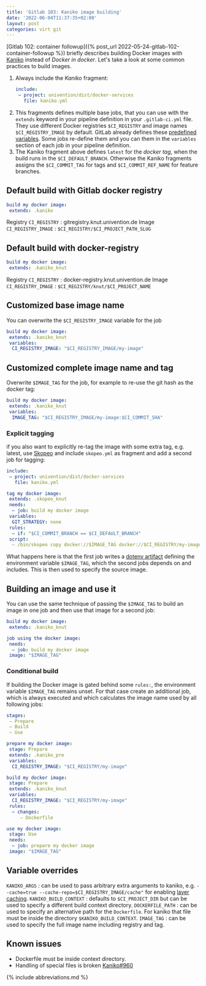 ```yaml
---
title: 'Gitlab 103: Kaniko image building'
date: '2022-06-04T11:37:35+02:00'
layout: post
categories: virt git
---
```


[Gitlab 102: container followup]({% post_url 2022-05-24-gitlab-102-container-followup %}) briefly describes building Docker images with [Kaniko](https://github.com/GoogleContainerTools/kaniko) instead of _Docker in docker_. Let's take a look at some common practices to build images.

1. Always include the _Kaniko_ fragment:
    ```yaml
    include:
     – project: univention/dist/docker-services
       file: kaniko.yml
    ```
2. This fragments defines multiple base jobs, that you can use with the `extends` keyword in your pipeline definition in your `.gitlab-ci.yml` file. They use different Docker registries `$CI_REGISTRY` and image names `$CI_REGISTRY_IMAGE` by default. GitLab already defines these [predefined variables](https://docs.gitlab.com/ee/ci/variables/predefined_variables.html). Some jobs re-define them and you can them in the `variables` section of each job in your pipeline definition.
3. The Kaniko fragment above defines `latest` for the *docker tag*, when the build runs in the `$CI_DEFAULT_BRANCH`. Otherwise the Kaniko fragments assigns the `$CI_COMMIT_TAG` for tags and `$CI_COMMIT_REF_NAME` for feature branches.

## Default build with Gitlab docker registry

```yaml
build my docker image:
 extends: .kaniko
```

Registry `CI_REGISTRY`
: gitregistry.knut.univention.de
Image `CI_REGISTRY_IMAGE`
: `$CI_REGISTRY/$CI_PROJECT_PATH_SLUG`

## Default build with docker-registry

```yaml
build my docker image:
 extends: .kaniko_knut
```

Registry `CI_REGISTRY`
: docker-registry.knut.univention.de
Image `CI_REGISTRY_IMAGE`
: `$CI_REGISTRY/knut/$CI_PROJECT_NAME`

## Customized base image name

You can overwrite the `$CI_REGISTRY_IMAGE` variable for the job

```yaml
build my docker image:
 extends: .kaniko_knut
 variables:
  CI_REGISTRY_IMAGE: "$CI_REGISTRY_IMAGE/my-image"
```

## Customized complete image name and tag

Overwrite `$IMAGE_TAG` for the job, for example to re-use the git hash as the docker tag:

```yaml
build my docker image:
 extends: .kaniko_knut
 variables:
  IMAGE_TAG: "$CI_REGISTRY_IMAGE/my-image:$CI_COMMIT_SHA"
```

### Explicit tagging

if you also want to explicitly re-tag the image with some extra tag, e.g. latest, use [Skopeo](https://github.com/containers/skopeo) and include `skopeo.yml` as fragment and add a second job for tagging:

```yaml
include:
 – project: univention/dist/docker-services
   file: kaniko.yml

tag my docker image:
 extends: .skopeo_knut
 needs:
  – job: build my docker image
 variables:
  GIT_STRATEGY: none
 rules:
  – if: "$CI_COMMIT_BRANCH == $CI_DEFAULT_BRANCH"
 script:
  – /bin/skopeo copy docker://$IMAGE_TAG docker://$CI_REGISTRY/my-image:latest
```

What happens here is that the first job writes a [dotenv artifact](https://docs.gitlab.com/ee/ci/yaml/artifacts_reports.html#artifactsreportsdotenv) defining the environment variable `$IMAGE_TAG`, which the second jobs depends on and includes.
This is then used to specify the source image.

## Building an image and use it

You can use the same technique of passing the `$IMAGE_TAG` to build an image in one job and then use that image for a second job:

```yaml
build my docker image:
 extends: .kaniko_knut

job using the docker image:
 needs:
  – job: build my docker image
 image: "$IMAGE_TAG"
```

### Conditional build

If building the Docker image is gated behind some `rules:`, the environment variable `$IMAGE_TAG` remains unset.
For that case create an additional job, which is always executed and which calculates the image name used by all following jobs:

```yaml
stages:
 – Prepare
 – Build
 – Use

prepare my docker image:
 stage: Prepare
 extends: .kaniko_pre
 variables:
  CI_REGISTRY_IMAGE: "$CI_REGISTRY/my-image"

build my docker image:
 stage: Prepare
 extends: .kaniko_knut
 variables:
  CI_REGISTRY_IMAGE: "$CI_REGISTRY/my-image"
 rules:
  – changes:
     – Dockerfile

use my docker image:
 stage: Use
 needs:
  – job: prepare my docker image
 image: "$IMAGE_TAG"
```

## Variable overrides

`KANIKO_ARGS`
: can be used to pass arbitrary extra arguments to kaniko, e.g. `--cache=true --cache-repo=$CI_REGISTRY_IMAGE/cache"` for enabling [layer caching](https://cloud.google.com/build/docs/kaniko-cache).
`KANIKO_BUILD_CONTEXT`
: defaults to `$CI_PROJECT_DIR` but can be used to specify a different build context directory.
`DOCKERFILE_PATH`
: can be used to specify an alternative path for the `Dockerfile`. For kaniko that file must be inside the directory `$KANIKO_BUILD_CONTEXT`.
`IMAGE_TAG`
: can be used to specify the full image name including registry and tag.

## Known issues

- Dockerfile must be inside context directory.
- Handling of special files is broken [Kaniko#960](https://github.com/GoogleContainerTools/kaniko/issues/960)

{% include abbreviations.md %}
